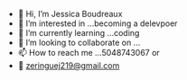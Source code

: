 - 👋 Hi, I’m Jessica Boudreaux
- 👀 I’m interested in ...becoming a delevpoer
- 🌱 I’m currently learning ...coding
- 💞️ I’m looking to collaborate on ...
- 📫 How to reach me ...5048743067 or
- 📧 zeringuej219@gmail.com
<!---
07201986/07201986 is a ✨ special ✨ repository because its `README.md` (this file) appears on your GitHub profile.
You can click the Preview link to take a look at your changes.
--->
